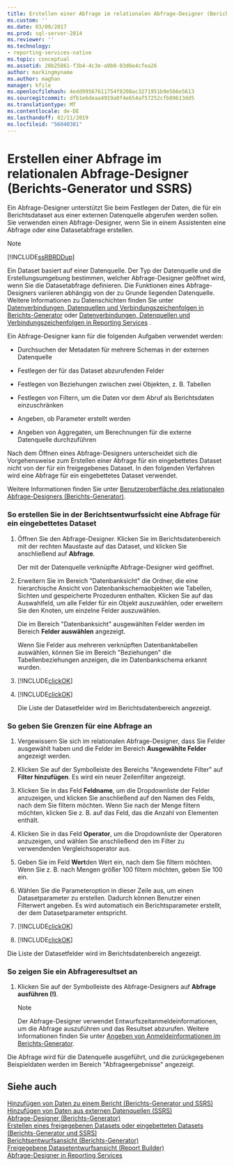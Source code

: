 ```yaml
---
title: Erstellen einer Abfrage im relationalen Abfrage-Designer (Berichts-Generator und SSRS) | Microsoft-Dokumentation
ms.custom: ''
ms.date: 03/09/2017
ms.prod: sql-server-2014
ms.reviewer: ''
ms.technology:
- reporting-services-native
ms.topic: conceptual
ms.assetid: 28b25861-f3b4-4c3e-a9b0-03d6e4cfea26
author: markingmyname
ms.author: maghan
manager: kfile
ms.openlocfilehash: 4edd99567611754f8208ac3271951b9e566e5613
ms.sourcegitcommit: dfb1e6deaa4919a0f4e654af57252cfb09613dd5
ms.translationtype: MT
ms.contentlocale: de-DE
ms.lasthandoff: 02/11/2019
ms.locfileid: "56040381"
---
```

# <a name="build-a-query-in-the-relational-query-designer-report-builder-and-ssrs"></a>Erstellen einer Abfrage im relationalen Abfrage-Designer (Berichts-Generator und SSRS)
  Ein Abfrage-Designer unterstützt Sie beim Festlegen der Daten, die für ein Berichtsdataset aus einer externen Datenquelle abgerufen werden sollen. Sie verwenden einen Abfrage-Designer, wenn Sie in einem Assistenten eine Abfrage oder eine Datasetabfrage erstellen.  
  
> [!NOTE]  
>  [!INCLUDE[ssRBRDDup](../../includes/ssrbrddup-md.md)]  
  
 Ein Dataset basiert auf einer Datenquelle. Der Typ der Datenquelle und die Erstellungsumgebung bestimmen, welcher Abfrage-Designer geöffnet wird, wenn Sie die Datasetabfrage definieren. Die Funktionen eines Abfrage-Designers variieren abhängig von der zu Grunde liegenden Datenquelle. Weitere Informationen zu Datenschichten finden Sie unter [Datenverbindungen, Datenquellen und Verbindungszeichenfolgen in Berichts-Generator](../data-connections-data-sources-and-connection-strings-in-report-builder.md) oder [Datenverbindungen, Datenquellen und Verbindungszeichenfolgen in Reporting Services](../data-connections-data-sources-and-connection-strings-in-reporting-services.md) .  
  
 Ein Abfrage-Designer kann für die folgenden Aufgaben verwendet werden:  
  
-   Durchsuchen der Metadaten für mehrere Schemas in der externen Datenquelle  
  
-   Festlegen der für das Dataset abzurufenden Felder  
  
-   Festlegen von Beziehungen zwischen zwei Objekten, z. B. Tabellen  
  
-   Festlegen von Filtern, um die Daten vor dem Abruf als Berichtsdaten einzuschränken  
  
-   Angeben, ob Parameter erstellt werden  
  
-   Angeben von Aggregaten, um Berechnungen für die externe Datenquelle durchzuführen  
  
 Nach dem Öffnen eines Abfrage-Designers unterscheidet sich die Vorgehensweise zum Erstellen einer Abfrage für ein eingebettetes Dataset nicht von der für ein freigegebenes Dataset. In den folgenden Verfahren wird eine Abfrage für ein eingebettetes Dataset verwendet.  
  
 Weitere Informationen finden Sie unter [Benutzeroberfläche des relationalen Abfrage-Designers (Berichts-Generator)](relational-query-designer-user-interface-report-builder.md).  
  
### <a name="to-build-a-query-for-an-embedded-dataset-in-report-design-view"></a>So erstellen Sie in der Berichtsentwurfssicht eine Abfrage für ein eingebettetes Dataset  
  
1.  Öffnen Sie den Abfrage-Designer. Klicken Sie im Berichtsdatenbereich mit der rechten Maustaste auf das Dataset, und klicken Sie anschließend auf **Abfrage**.  
  
     Der mit der Datenquelle verknüpfte Abfrage-Designer wird geöffnet.  
  
2.  Erweitern Sie im Bereich "Datenbanksicht" die Ordner, die eine hierarchische Ansicht von Datenbankschemaobjekten wie Tabellen, Sichten und gespeicherte Prozeduren enthalten. Klicken Sie auf das Auswahlfeld, um alle Felder für ein Objekt auszuwählen, oder erweitern Sie den Knoten, um einzelne Felder auszuwählen.  
  
     Die im Bereich "Datenbanksicht" ausgewählten Felder werden im Bereich **Felder auswählen** angezeigt.  
  
     Wenn Sie Felder aus mehreren verknüpften Datenbanktabellen auswählen, können Sie im Bereich "Beziehungen" die Tabellenbeziehungen anzeigen, die im Datenbankschema erkannt wurden.  
  
3.  [!INCLUDE[clickOK](../../includes/clickok-md.md)]  
  
4.  [!INCLUDE[clickOK](../../includes/clickok-md.md)]  
  
     Die Liste der Datasetfelder wird im Berichtsdatenbereich angezeigt.  
  
### <a name="to-specify-limits-for-a-query"></a>So geben Sie Grenzen für eine Abfrage an  
  
1.  Vergewissern Sie sich im relationalen Abfrage-Designer, dass Sie Felder ausgewählt haben und die Felder im Bereich **Ausgewählte Felder** angezeigt werden.  
  
2.  Klicken Sie auf der Symbolleiste des Bereichs "Angewendete Filter" auf **Filter hinzufügen**. Es wird ein neuer Zeilenfilter angezeigt.  
  
3.  Klicken Sie in das Feld **Feldname**, um die Dropdownliste der Felder anzuzeigen, und klicken Sie anschließend auf den Namen des Felds, nach dem Sie filtern möchten. Wenn Sie nach der Menge filtern möchten, klicken Sie z. B. auf das Feld, das die Anzahl von Elementen enthält.  
  
4.  Klicken Sie in das Feld **Operator**, um die Dropdownliste der Operatoren anzuzeigen, und wählen Sie anschließend den im Filter zu verwendenden Vergleichsoperator aus.  
  
5.  Geben Sie im Feld **Wert**den Wert ein, nach dem Sie filtern möchten. Wenn Sie z. B. nach Mengen größer 100 filtern möchten, geben Sie 100 ein.  
  
6.  Wählen Sie die Parameteroption in dieser Zeile aus, um einen Datasetparameter zu erstellen. Dadurch können Benutzer einen Filterwert angeben. Es wird automatisch ein Berichtsparameter erstellt, der dem Datasetparameter entspricht.  
  
7.  [!INCLUDE[clickOK](../../includes/clickok-md.md)]  
  
8.  [!INCLUDE[clickOK](../../includes/clickok-md.md)]  
  
 Die Liste der Datasetfelder wird im Berichtsdatenbereich angezeigt.  
  
### <a name="to-view-a-query-result-set"></a>So zeigen Sie ein Abfrageresultset an  
  
1.  Klicken Sie auf der Symbolleiste des Abfrage-Designers auf **Abfrage ausführen (!)**.  
  
    > [!NOTE]  
    >  Der Abfrage-Designer verwendet Entwurfszeitanmeldeinformationen, um die Abfrage auszuführen und das Resultset abzurufen. Weitere Informationen finden Sie unter [Angeben von Anmeldeinformationen im Berichts-Generator](../specify-credentials-in-report-builder.md).  
  
 Die Abfrage wird für die Datenquelle ausgeführt, und die zurückgegebenen Beispieldaten werden im Bereich "Abfrageergebnisse" angezeigt.  
  
## <a name="see-also"></a>Siehe auch  
 [Hinzufügen von Daten zu einem Bericht &#40;Berichts-Generator und SSRS&#41;](report-datasets-ssrs.md)   
 [Hinzufügen von Daten aus externen Datenquellen (SSRS)](add-data-from-external-data-sources-ssrs.md)   
 [Abfrage-Designer &#40;Berichts-Generator&#41;](../query-designers-report-builder.md)   
 [Erstellen eines freigegebenen Datasets oder eingebetteten Datasets &#40;Berichts-Generator und SSRS&#41;](create-a-shared-dataset-or-embedded-dataset-report-builder-and-ssrs.md)   
 [Berichtsentwurfsansicht &#40;Berichts-Generator&#41;](../report-builder/report-design-view-report-builder.md)   
 [Freigegebene Datasetentwurfsansicht &#40;Report Builder&#41;](../report-builder/shared-dataset-design-view-report-builder.md)   
 [Abfrage-Designer in Reporting Services](../reporting-services-query-designers.md)  
  
  
